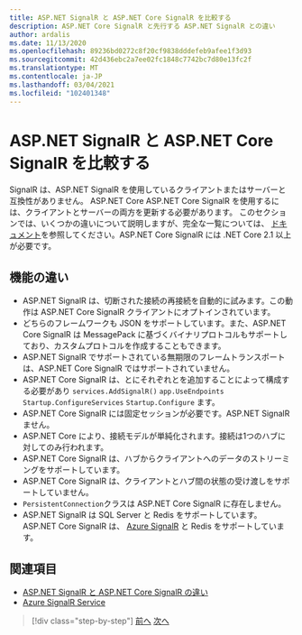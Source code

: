 ```yaml
---
title: ASP.NET SignalR と ASP.NET Core SignalR を比較する
description: ASP.NET Core SignalR と先行する ASP.NET SignalR との違い
author: ardalis
ms.date: 11/13/2020
ms.openlocfilehash: 89236bd0272c8f20cf9838dddefeb9afee1f3d93
ms.sourcegitcommit: 42d436ebc2a7ee02fc1848c7742bc7d80e13fc2f
ms.translationtype: MT
ms.contentlocale: ja-JP
ms.lasthandoff: 03/04/2021
ms.locfileid: "102401348"
---
```

# <a name="compare-aspnet-signalr-and-aspnet-core-signalr"></a>ASP.NET SignalR と ASP.NET Core SignalR を比較する

SignalR は、ASP.NET SignalR を使用しているクライアントまたはサーバーと互換性がありません。 ASP.NET Core ASP.NET Core SignalR を使用するには、クライアントとサーバーの両方を更新する必要があります。 このセクションでは、いくつかの違いについて説明しますが、完全な一覧については、 [ドキュメント](/aspnet/core/signalr/version-differences)を参照してください。ASP.NET Core SignalR には .NET Core 2.1 以上が必要です。

## <a name="feature-differences"></a>機能の違い

- ASP.NET SignalR は、切断された接続の再接続を自動的に試みます。この動作は ASP.NET Core SignalR クライアントにオプトインされています。
- どちらのフレームワークも JSON をサポートしています。また、ASP.NET Core SignalR は MessagePack に基づくバイナリプロトコルもサポートしており、カスタムプロトコルを作成することもできます。
- ASP.NET SignalR でサポートされている無期限のフレームトランスポートは、ASP.NET Core SignalR ではサポートされていません。
- ASP.NET Core SignalR は、とにそれぞれとを追加することによって構成する必要があり `services.AddSignalR()` `app.UseEndpoints` `Startup.ConfigureServices` `Startup.Configure` ます。
- ASP.NET Core SignalR には固定セッションが必要です。ASP.NET SignalR ません。
- ASP.NET Core により、接続モデルが単純化されます。接続は1つのハブに対してのみ行われます。
- ASP.NET Core SignalR は、ハブからクライアントへのデータのストリーミングをサポートしています。
- ASP.NET Core SignalR は、クライアントとハブ間の状態の受け渡しをサポートしていません。
- `PersistentConnection`クラスは ASP.NET Core SignalR に存在しません。
- ASP.NET SignalR は SQL Server と Redis をサポートしています。 ASP.NET Core SignalR は、 [Azure SignalR](/azure/azure-signalr/) と Redis をサポートしています。

## <a name="references"></a>関連項目

- [ASP.NET SignalR と ASP.NET Core SignalR の違い](/aspnet/core/signalr/version-differences)
- [Azure SignalR Service](/azure/azure-signalr/)

>[!div class="step-by-step"]
>[前へ](razor-differences.md)
>[次へ](testing-differences.md)
